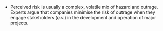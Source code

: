 - Perceived risk is usually a complex, volatile mix of hazard and outrage. Experts argue that companies minimise the risk of outrage when they engage stakeholders (_q.v._) in the development and operation of major projects.
